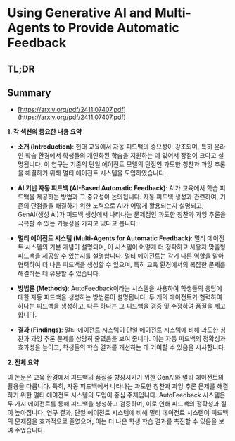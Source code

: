 # Using Generative AI and Multi-Agents to Provide Automatic Feedback
## TL;DR
## Summary
- [https://arxiv.org/pdf/2411.07407.pdf](https://arxiv.org/pdf/2411.07407.pdf)

**1. 각 섹션의 중요한 내용 요약**

- **소개 (Introduction)**: 현대 교육에서 자동 피드백의 중요성이 강조되며, 특히 온라인 학습 환경에서 학생들의 개인화된 학습을 지원하는 데 있어서 장점이 크다고 설명됩니다. 이 연구는 기존의 단일 에이전트 모델의 단점인 과도한 칭찬과 과잉 추론을 해결하기 위해 멀티 에이전트 시스템을 도입하였습니다.

- **AI 기반 자동 피드백 (AI-Based Automatic Feedback)**: AI가 교육에서 학습 피드백을 제공하는 방법과 그 중요성이 논의됩니다. 자동 피드백 생성과 관련하여, 기존의 단점들을 해결하기 위한 노력으로 AI가 어떻게 활용되는지 설명되고, GenAI(생성 AI)가 피드백 생성에서 나타나는 문제점인 과도한 칭찬과 과잉 추론을 극복할 수 있는 가능성을 가지고 있다고 봅니다.

- **멀티 에이전트 시스템 (Multi-Agents for Automatic Feedback)**: 멀티 에이전트 시스템의 기본 개념이 설명되며, 이 시스템이 어떻게 더 정확하고 사용자 맞춤형 피드백을 제공할 수 있는지를 설명합니다. 멀티 에이전트는 각기 다른 역할을 맡아 협력하여 더 나은 피드백을 생성할 수 있으며, 특히 교육 환경에서의 복잡한 문제를 해결하는 데 유용할 수 있습니다.

- **방법론 (Methods)**: AutoFeedback이라는 시스템을 사용하여 학생들의 응답에 대한 자동 피드백을 생성하는 방법론이 설명됩니다. 두 개의 에이전트가 협력하여 하나는 피드백을 생성하고, 다른 하나는 그 피드백을 검증 및 수정하여 품질을 제고합니다.

- **결과 (Findings)**: 멀티 에이전트 시스템이 단일 에이전트 시스템에 비해 과도한 칭찬과 과잉 추론 문제를 상당히 줄였음을 보여 줍니다. 이는 자동 피드백의 정확성과 효과성을 높이고, 학생들의 학습 결과를 개선하는 데 기여할 수 있음을 시사합니다.

**2. 전체 요약**

이 논문은 교육 환경에서 피드백의 품질을 향상시키기 위한 GenAI와 멀티 에이전트의 활용을 다룹니다. 특히, 자동 피드백에서 나타나는 과도한 칭찬과 과잉 추론 문제를 해결하기 위한 멀티 에이전트 시스템의 도입이 중심 주제입니다. AutoFeedback 시스템은 두 가지 에이전트를 통해 피드백을 생성하고 검증하며, 이로 인해 피드백의 정확성과 질이 높아집니다. 연구 결과, 단일 에이전트 시스템에 비해 멀티 에이전트 시스템이 피드백의 문제점을 효과적으로 줄였으며, 이는 더 나은 학생 학습 결과를 촉진할 수 있음을 보여 주었습니다.